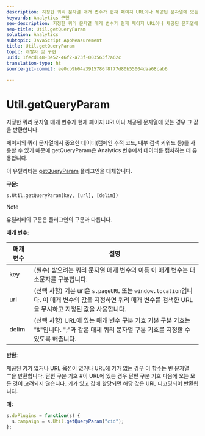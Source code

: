 ```yaml
---
description: 지정한 쿼리 문자열 매개 변수가 현재 페이지 URL이나 제공된 문자열에 있는 경우 그 값을 반환합니다.
keywords: Analytics 구현
seo-description: 지정한 쿼리 문자열 매개 변수가 현재 페이지 URL이나 제공된 문자열에 있는 경우 그 값을 반환합니다.
seo-title: Util.getQueryParam
solution: Analytics
subtopic: JavaScript AppMeasurement
title: Util.getQueryParam
topic: 개발자 및 구현
uuid: 1fecd148-3e52-46f2-a73f-003563f7a62c
translation-type: ht
source-git-commit: ee0cb9b64a3915786f8f77d80b55004daa68cab6

---
```



# Util.getQueryParam

지정한 쿼리 문자열 매개 변수가 현재 페이지 URL이나 제공된 문자열에 있는 경우 그 값을 반환합니다.

페이지의 쿼리 문자열에서 중요한 데이터(캠페인 추적 코드, 내부 검색 키워드 등)를 사용할 수 있기 때문에 getQueryParam은 Analytics 변수에서 데이터를 캡처하는 데 유용합니다.

이 유틸리티는 [getQueryParam](../../implement/js-implementation/plugins/getqueryparam.md#concept_E3D0FEC81E1F4987B39CC467F19FFCFF) 플러그인을 대체합니다.

**구문:**

```
s.Util.getQueryParam(key, [url], [delim])
```

>[!NOTE]
>
>유틸리티의 구문은 플러그인의 구문과 다릅니다.

**매개 변수:**

| 매개 변수 | 설명 |
|---|---|
| key | (필수) 받으려는 쿼리 문자열 매개 변수의 이름 이 매개 변수는 대소문자를 구분합니다. |
| url | (선택 사항) 기본 url은 `s.pageURL` 또는 `window.location`입니다. 이 매개 변수의 값을 지정하면 쿼리 매개 변수를 검색한 URL을 무시하고 지정된 값을 사용합니다. |
| delim | (선택 사항) URL에 있는 매개 변수 구분 기호 기본 구분 기호는 "&amp;"입니다. ";"과 같은 대체 쿼리 문자열 구분 기호를 지정할 수 있도록 해줍니다. |

**반환:**

제공된 키가 없거나 URL 옵션이 없거나 URL에 키가 없는 경우 이 함수는 빈 문자열 ""을 반환합니다. 단편 구분 기호 #이 URL에 있는 경우 단편 구분 기호 다음에 오는 모든 것이 고려되지 않습니다. 키가 있고 값에 할당되면 해당 값은 URL 디코딩되어 반환됩니다.

**예:**

```js
s.doPlugins = function(s) { 
  s.campaign = s.Util.getQueryParam("cid"); 
};
```

